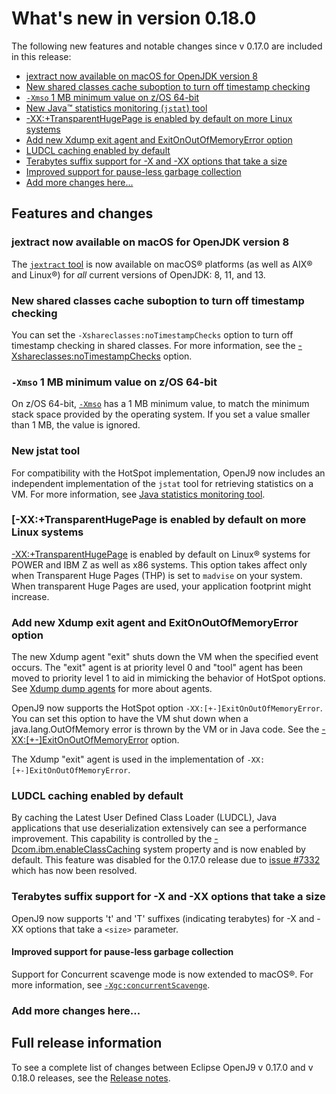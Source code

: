 <!--
* Copyright (c) 2017, 2019 IBM Corp. and others
*
* This program and the accompanying materials are made
* available under the terms of the Eclipse Public License 2.0
* which accompanies this distribution and is available at
* https://www.eclipse.org/legal/epl-2.0/ or the Apache
* License, Version 2.0 which accompanies this distribution and
* is available at https://www.apache.org/licenses/LICENSE-2.0.
*
* This Source Code may also be made available under the
* following Secondary Licenses when the conditions for such
* availability set forth in the Eclipse Public License, v. 2.0
* are satisfied: GNU General Public License, version 2 with
* the GNU Classpath Exception [1] and GNU General Public
* License, version 2 with the OpenJDK Assembly Exception [2].
*
* [1] https://www.gnu.org/software/classpath/license.html
* [2] http://openjdk.java.net/legal/assembly-exception.html
*
* SPDX-License-Identifier: EPL-2.0 OR Apache-2.0 OR GPL-2.0 WITH
* Classpath-exception-2.0 OR LicenseRef-GPL-2.0 WITH Assembly-exception
-->


# What's new in version 0.18.0

The following new features and notable changes since v 0.17.0 are included in this release:

- [jextract now available on macOS for OpenJDK version 8](#jextract-now-available-on-macos-for-openjdk-version-8)
- [New shared classes cache suboption to turn off timestamp checking](#new-shared-classes-cache-suboption-to-turn-off-timestamp-checking)
- [`-Xmso` 1 MB minimum value on z/OS 64-bit](#-xmso-1-mb-minimum-value-on-zos-64-bit)
- [New Java&trade; statistics monitoring (`jstat`) tool](#new-jstat-tool)
- [-XX:+TransparentHugePage is enabled by default on more Linux systems](#xxtransparenthugepage-is-enabled-by-default-on-more-linux-systems)
- [Add new Xdump exit agent and ExitOnOutOfMemoryError option](#add-new-xdump-exit-agent-and-exitonoutofmemoryerror-option)
- [LUDCL caching enabled by default](#ludcl-caching-enabled-by-default)
- [Terabytes suffix support for -X and -XX options that take a size](#terabytes-suffix-support-for-x-and-xx-options-that-take-a-size)
- [Improved support for pause-less garbage collection](#improved-support-for-pause-less-garbage-collection)
- [Add more changes here...](#add-more-changes-here)


## Features and changes

### jextract now available on macOS for OpenJDK version 8

The [`jextract` tool](tool_jextract.md) is now available on macOS&reg; platforms (as well as AIX&reg; and Linux&reg;) for _all_ current versions of OpenJDK: 8, 11, and 13.

### New shared classes cache suboption to turn off timestamp checking

You can set the `-Xshareclasses:noTimestampChecks` option to turn off timestamp checking in shared classes. For more information, see the [-Xshareclasses:noTimestampChecks](xshareclasses.md#notimestampchecks) option.

### `-Xmso` 1 MB minimum value on z/OS 64-bit

On z/OS 64-bit, [`-Xmso`](xmso.md) has a 1 MB minimum value, to match the minimum stack space provided by the operating system. If you set a value smaller than 1 MB, the value is ignored.

### New jstat tool

For compatibility with the HotSpot implementation, OpenJ9 now includes an independent implementation of the `jstat` tool for retrieving statistics on a VM. For more information, see [Java statistics monitoring tool](tool_jstat.md).

### [-XX:+TransparentHugePage is enabled by default on more Linux systems

[-XX:+TransparentHugePage](xxtransparenthugepage.md) is enabled by default on Linux&reg; systems for POWER and IBM Z as well as x86 systems. This option takes affect only when Transparent Huge Pages (THP) is set to `madvise` on your system. When transparent Huge Pages are used, your application footprint might increase.

### Add new Xdump exit agent and ExitOnOutOfMemoryError option

The new Xdump agent "exit" shuts down the VM when the specified event occurs. The "exit" agent is at priority level 0 and "tool" agent has been moved to priority level 1 to aid in mimicking the behavior of HotSpot options. See [Xdump dump agents](xdump.md#dump-agents) for more about agents.

OpenJ9 now supports the HotSpot option `-XX:[+-]ExitOnOutOfMemoryError`. You can set this option to have the VM shut down when a java.lang.OutOfMemory error is thrown by the VM or in Java code. See the [-XX:[+-]ExitOnOutOfMemoryError](xxexitonoutofmemory.md) option.

The Xdump "exit" agent is used in the implementation of `-XX:[+-]ExitOnOutOfMemoryError`.

### LUDCL caching enabled by default
By caching the Latest User Defined Class Loader (LUDCL), Java applications that use deserialization extensively can see a performance improvement. This
capability is controlled by the [-Dcom.ibm.enableClassCaching](dcomibmenableclasscaching.md) system property and is now enabled by default. This feature was disabled for the 0.17.0 release due to [issue #7332](https://github.com/eclipse/openj9/issues/7332) which has now been resolved.


### Terabytes suffix support for -X and -XX options that take a size

OpenJ9 now supports 't' and 'T' suffixes (indicating terabytes) for -X and -XX options that take a `<size>` parameter.

#### Improved support for pause-less garbage collection

Support for Concurrent scavenge mode is now extended to macOS&reg;. For more information, see [`-Xgc:concurrentScavenge`](xgc.md#concurrentscavenge).

### Add more changes here...


## Full release information

To see a complete list of changes between Eclipse OpenJ9 v 0.17.0 and v 0.18.0 releases, see the [Release notes](https://github.com/eclipse/openj9/blob/master/doc/release-notes/0.18/0.18.md).

<!-- ==== END OF TOPIC ==== version0.18.md ==== -->
